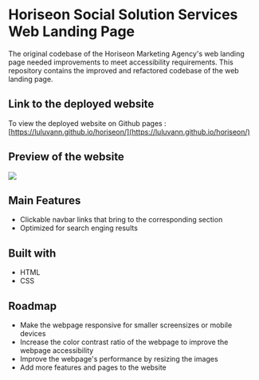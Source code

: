 # Horiseon Social Solution Services Web Landing Page
The original codebase of the Horiseon Marketing Agency's web landing page needed improvements to meet accessibility requirements. This repository contains the improved and refactored codebase of the web landing page.

## Link to the deployed website
To view the deployed website on Github pages : [https://luluvann.github.io/horiseon/](https://luluvann.github.io/horiseon/)

## Preview of the website
![](./assets/images/horiseon-preview.gif)

## Main Features
- Clickable navbar links that bring to the corresponding section
- Optimized for search enging results

## Built with
- HTML
- CSS

## Roadmap
- Make the webpage responsive for smaller screensizes or mobile devices
- Increase the color contrast ratio of the webpage to improve the webpage accessibility
- Improve the webpage's performance by resizing the images
- Add more features and pages to the website